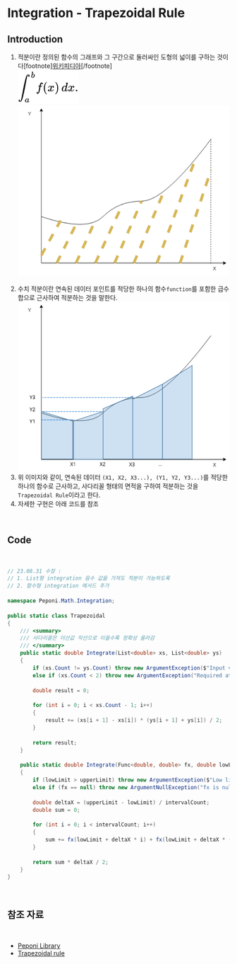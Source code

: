 <h1 id="title">Integration - Trapezoidal Rule</h1>

<h2 id="intro">Introduction</h2>

1. 적분이란 정의된 함수의 그래프와 그 구간으로 둘러싸인 도형의 넓이를 구하는 것이다[footnote][위키피디아](https://ko.wikipedia.org/wiki/%EC%A0%81%EB%B6%84)[/footnote]<br>
    ![적분이미지](Integration.svg)<br>
    ![적분이미지2](Integration%20-%20TrapezoidalRule1.png)<br><br>
2. 수치 적분이란 연속된 데이터 포인트를 적당한 하나의 함수`function`를 포함한 급수합으로 근사하여 적분하는 것을 말한다.<br>
    ![적분이미지3](Integration%20-%20TrapezoidalRule3.png)<br>
3. 위 이미지와 같이, 연속된 데이터 `(X1, X2, X3...), (Y1, Y2, Y3...)`를 적당한 하나의 함수로 근사하고, 사다리꼴 형태의 면적을 구하여 적분하는 것을 `Trapezoidal Rule`이라고 한다.
4. 자세한 구현은 아래 코드를 참조

<br>

<h2 id="code">Code</h2>

<br>

```csharp
// 23.08.31 수정 : 
// 1. List형 integration 음수 값을 가져도 적분이 가능하도록
// 2. 함수형 integration 메서드 추가

namespace Peponi.Math.Integration;

public static class Trapezoidal
{
    /// <summary>
    /// 사다리꼴은 이산값 직선으로 이을수록 정확성 올라감
    /// </summary>
    public static double Integrate(List<double> xs, List<double> ys)
    {
        if (xs.Count != ys.Count) throw new ArgumentException($"Input value count mismatched. xs : {xs.Count}, ys : {ys.Count}");
        else if (xs.Count < 2) throw new ArgumentException("Required at least 2 points");

        double result = 0;

        for (int i = 0; i < xs.Count - 1; i++)
        {
            result += (xs[i + 1] - xs[i]) * (ys[i + 1] + ys[i]) / 2;
        }

        return result;
    }

    public static double Integrate(Func<double, double> fx, double lowLimit, double upperLimit, int intervalCount)
    {
        if (lowLimit > upperLimit) throw new ArgumentException($"Low limit ({lowLimit}) could not bigger than upper limit ({upperLimit})");
        else if (fx == null) throw new ArgumentNullException("fx is null");

        double deltaX = (upperLimit - lowLimit) / intervalCount;
        double sum = 0;

        for (int i = 0; i < intervalCount; i++)
        {
            sum += fx(lowLimit + deltaX * i) + fx(lowLimit + deltaX * (i + 1));
        }

        return sum * deltaX / 2;
    }
}
```

<br>

## 참조 자료

<br>

- [Peponi Library](https://github.com/peponi-paradise/Peponi/blob/Development/Peponi/Peponi.Math/Integrations/Trapezoidal.cs)
- [Trapezoidal rule](https://en.wikipedia.org/wiki/Trapezoidal_rule)